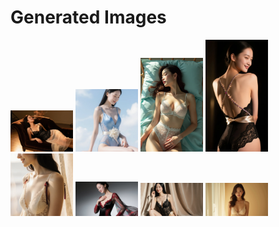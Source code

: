 # Generated Images



<img src="2025_10_17_01.webp" width="100"/> <img src="2025_10_17_02.webp" width="100"/> <img src="2025_10_17_03.webp" width="100"/> <img src="2025_10_17_04.webp" width="100"/> <img src="2025_10_17_05.webp" width="100"/> <img src="2025_10_17_06.webp" width="100"/> <img src="2025_10_17_07.webp" width="100"/> <img src="2025_10_17_08.webp" width="100"/>